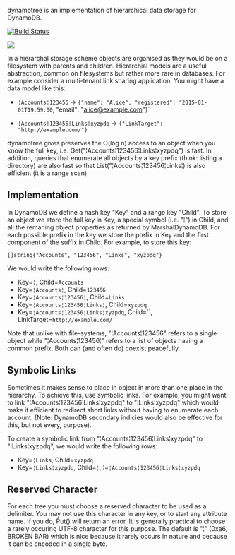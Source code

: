 dynamotree is an implementation of hierarchical data storage for DynamoDB.


[![Build Status](https://travis-ci.org/crewjam/dynamotree.svg?branch=master)](https://travis-ci.org/crewjam/dynamotree)

[![](https://godoc.org/github.com/crewjam/dynamotree?status.png)](http://godoc.org/github.com/crewjam/dynamotree)

In a hierarchal storage scheme objects are organised as they would be on a
filesystem with parents and children. Hierarchial models are a useful
abstraction, common on filesystems but rather more rare in databases.
For example consider a multi-tenant link sharing application. You might have
a data model like this:

 - `¦Accounts¦123456` -> `{"name": "Alice", "registered": "2015-01-01T19:59:00`, "email": "alice@example.com"}`

 - `¦Accounts¦123456¦Links¦xyzpdq` -> `{"LinkTarget": "http://example.com/"}`

dynamotree gives preserves the O(log n) access to an object when you know the
full key, i.e. Get("¦Accounts¦123456¦Links¦xyzpdq") is fast. In addition,
queries that enumerate all objects by a key prefix (think: listing a directory)
are also fast so that List("¦Accounts¦123456¦Links¦) is also efficient (it is
a range scan)

## Implementation

In DynamoDB we define a hash key "Key" and a range key "Child". To store an object we store the full key in Key, a special symbol (i.e. "¦") in Child, and all the remaning object properties as returned by MarshalDynamoDB. For each possible prefix in the key we store the prefix in Key and the first component
of the suffix in Child. For example, to store this key:

    []string{"Accounts", "123456", "Links", "xyzpdq"}

We would write the following rows:

 - Key=`¦`, Child=`Accounts`
 - Key=`¦Accounts¦`, Child=`123456`
 - Key=`¦Accounts¦123456¦`, Child=`Links`
 - Key=`¦Accounts¦123456¦Links¦`, Child=`xyzpdq`
 - Key=`¦Accounts¦123456¦Links¦xyzpdq`, Child=``, LinkTarget=`http://example.com/`

Note that unlike with file-systems, "¦Accounts¦123456" refers to a single object while "¦Accounts¦123456¦" refers to a list of objects having a common prefix. Both can (and often do) coexist peacefully. 

## Symbolic Links

Sometimes it makes sense to place in object in more than one place in the hierarchy. To achieve this, use symbolic links. For example, you might want to link "¦Accounts¦123456¦Links¦xyzpdq" to "¦Links¦xyzpdq" which would make it efficient to redirect short links without having to enumerate each account. (Note: DynamoDB secondary indicies would also be effective for this, but not every, purpose).

To create a symbolic link from "¦Accounts¦123456¦Links¦xyzpdq" to "¦Links¦xyzpdq", we would write the following rows:

 - Key=`¦Links`, Child=`xyzpdq`
 - Key=`¦Links¦xyzpdq`, Child=`¦`, ¦=`¦Accounts¦123456¦Links¦xyzpdq`

## Reserved Character

For each tree you must choose a reserved character to be used as a delimiter. You may not use this character in any key, or to start any attribute name. If you do, Put() will return an error. It is generally practical to choose a rarely occuring UTF-8 character for this purpose. The default is "¦" (0xa6, BROKEN BAR) which is nice because it rarely occurs in nature and because it can be encoded in a single byte.
